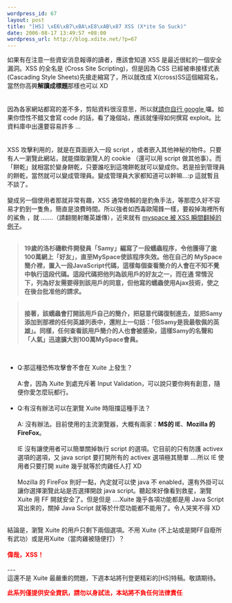 ```yaml
--- 
wordpress_id: 67
layout: post
title: "[HS] \xE6\xB7\xBA\xE8\xAB\x87 XSS (X*ite So Suck)"
date: 2006-08-17 13:49:57 +08:00
wordpress_url: http://blog.xdite.net/?p=67
---
```

如果有在注意一些資安消息報導的讀者，應該會知道 XSS 是最近很紅的一個安全漏洞。XSS 的全名是 (Cross Site Scripting)，但是因為 CSS 已經被串接樣式表 (Cascading Style Sheets)先搶走縮寫了，所以就改成 X(cross)SS這個縮寫名，當然你高興<strong>解讀成標題</strong>那樣也可以 XD<br /><br /><br />因為各家網站都寫的差不多，剪貼資料很沒意思，所以就<a href="http://0rz.tw/cf1KZ">請你自行 google </a>囉。如果你悟性不錯又會寫 code 的話，看了幾個站，應該就懂得如何撰寫 exploit。比資料庫中出還要容易許多 ...<br /><br /><br />XSS 攻擊利用的，就是在頁面嵌入一段 script ，或者嵌入其他神秘的物件。只要有人一瀏覽此網站，就能擷取瀏覽人的 cookie （還可以用 script 做其他事）。而「餅乾」就相當於變身餅乾，只要誰吃到這塊餅乾就可以變成你。若是撿到管理員的餅乾，當然就可以變成管理員。變成管理員大家都知道可以幹嘛...:p 這就暫且不談了。<br /><br />變成另一個使用者那就非常有趣，XSS 通常倚賴的是釣魚手法，等那麼久好不容易才釣到一隻魚，簡直是浪費時間。所以強者如西毒歐陽鋒一樣，要殺掉海裡所有的鯊魚 ，就 .......（請翻閱射雕英雄傳），近來就有 <a href="http://0rz.tw/7523I">myspace 被 XSS 瞬間翻掉的例子</a>。<br /><strong><br /></strong><blockquote><strong>19歲的洛杉磯軟件開發員「Samy」編寫了一段蠕蟲程序，令他獲得了逾100萬網上「好友」，直至MySpace使該程序失效。他在自己的 MySpace簡介裡，置入一段JavaScript代碼，這樣每個查看簡介的人會在不知不覺中執行這段代碼。這段代碼把他列為該用戶的好友之一，而在通 常情況下，列為好友需要得到該用戶的同意，但他寫的蠕蟲使用Ajax技術，使之在後台批准他的請求。<br /></strong></blockquote><blockquote><strong><br />接著，該蠕蟲會打開該用戶自己的簡介，把惡意代碼復制進去，並把Samy添加到那裡的任何英雄列表中，還附上一句話：「但Samy是我最敬佩的英雄」。同樣，任何查看該用戶簡介的人也會被感染，這樣Samy的名聲和「人氣」迅速擴大到100萬MySpace會員。</strong><br /></blockquote>  <br />
<ul>
    <li>Q:那這種恐怖攻擊會不會在 Xuite 上發生？<br /><br />A:會，因為 Xuite 到處充斥著 Input Validation，可以說只要你夠有創意，隨便你愛怎麼玩都行。<br /><br /></li>
    <li>Q:有沒有辦法可以在瀏覽 Xuite 時阻擋這種手法？<br /><br />A: 沒有辦法。目前使用的主流瀏覽器，大概有兩家：<strong>M$的 IE</strong>、<strong>Mozilla 的 FireFox</strong>。<br /><br />IE 沒有讓使用者可以簡單關掉執行 script 的選項。它目前的只有防護 activex 選項的選項，又 java script 要打開所有的 activex 選項極其簡單 ....所以 IE 使用者只要打開 xuite 幾乎就等於肉雞任人打 XD<br /><br /> Mozilla 的 FireFox 則好一點，內定就可以使 java 不 enabled，還有外掛可以讓你選擇瀏覽此站是否選擇開啟 java script。聽起來好像看到救星，瀏覽 Xuite 用 FF 開就安全了。但是但是 ....Xuite 幾乎各項功能都是用 Java Script 寫出來的，關掉 Java Script 就等於什麼功能都不能用了。令人哭笑不得 XD<br /></li>
</ul>
<p><br />結論是，瀏覽 Xuite 的用戶只剩下兩個選項。不用 Xuite (不上站或是開FF自廢所有武功）或是用Xuite（當肉雞被隨便打）？<br /><br /><strong><font color="#ff0000">偉哉，XSS！</font></strong><br /><br />---<br />這還不是 Xuite 最嚴重的問題，下週本站將刊登更精彩的[HS]特稿。敬請期待。</p>
<p><font color="#ff0000"><strong>此系列僅提供安全資訊，請勿以身試法，本站將不負任何法律責任</strong></font></p>
